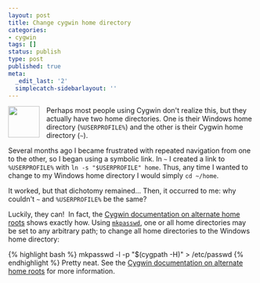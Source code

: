 ```yaml
---
layout: post
title: Change cygwin home directory
categories:
- cygwin
tags: []
status: publish
type: post
published: true
meta:
  _edit_last: '2'
  simplecatch-sidebarlayout: ''
---
```

<img style="float: left; margin-right: 1em;" src="http://photos.smugmug.com/photos/i-r5gnHJ8/0/O/i-r5gnHJ8.png" alt="" width="64" height="64" />Perhaps most people using Cygwin don't realize this, but they actually have two home directories. One is their Windows home directory (`%USERPROFILE%`) and the other is their Cygwin home directory (`~`).

Several months ago I became frustrated with repeated navigation from one to the other, so I began using a symbolic link. In `~` I created a link to `%USERPROFILE%` with&nbsp;`ln -s "$USERPROFILE" home`. Thus, any time I wanted to change to my Windows home directory I would simply `cd ~/home`.

It worked, but that&nbsp;dichotomy remained… Then, it&nbsp;occurred&nbsp;to me: why couldn't `~` and `%USERPROFILE%` be the same?

Luckily, they can! &nbsp;In fact, the <a href="http://cygwin.com/cygwin-ug-net/using-utils.html#utils-althome-ex">Cygwin documentation on alternate home roots</a> shows exactly how. Using <a href="http://cygwin.com/cygwin-ug-net/using-utils.html#mkpasswd">`mkpasswd`</a>, one or all home directories may be set to any arbitrary path; to change all home directories to the Windows home directory:

{% highlight bash %}
mkpasswd -l -p "$(cygpath -H)" > /etc/passwd
{% endhighlight %}
Pretty neat. See&nbsp;the <a href="http://cygwin.com/cygwin-ug-net/using-utils.html#utils-althome-ex">Cygwin documentation on alternate home roots</a> for more information.
